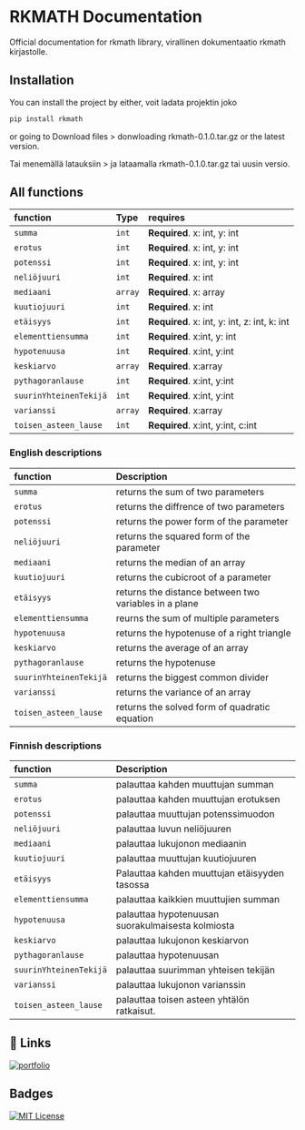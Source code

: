 # RKMATH Documentation


Official documentation for rkmath library, virallinen dokumentaatio rkmath kirjastolle.

## Installation

You can install the project by either, voit ladata projektin joko

```bash
pip install rkmath
```

or going to Download files > donwloading rkmath-0.1.0.tar.gz or the latest version. 

Tai menemällä latauksiin > ja lataamalla rkmath-0.1.0.tar.gz tai uusin versio.

## All functions

| function | Type     | requires                |
| :-------- | :------- | :------------------------- |
| `summa` | `int` | **Required**. x: int, y: int |
| `erotus` | `int` | **Required**. x: int, y: int |
| `potenssi` | `int` | **Required**. x: int, y: int |
| `neliöjuuri` | `int` | **Required**. x: int |
| `mediaani` | `array` | **Required**. x: array |
| `kuutiojuuri` | `int` | **Required**. x: int |
| `etäisyys` | `int` | **Required**. x: int, y: int, z: int, k: int |
| `elementtiensumma` | `int` | **Required**. x:int, y: int|
| `hypotenuusa` | `int` | **Required**. x:int, y:int |
| `keskiarvo` | `array` | **Required**. x:array |
| `pythagoranlause` | `int` | **Required**. x:int, y:int|
| `suurinYhteinenTekijä` | `int` | **Required**. x:int, y:int |
| `varianssi` | `array` | **Required**. x:array |
| `toisen_asteen_lause` | `int` | **Required**. x:int, y:int, c:int |



### English descriptions

| function | Description                       |
| :-------- | :-------------------------------- |
| `summa`      | returns the sum of two parameters |
| `erotus`  | returns the diffrence of two parameters |
| `potenssi` | returns the power form of the parameter |
| `neliöjuuri`| returns the squared form of the parameter |
| `mediaani`  | returns the median of an array |
| `kuutiojuuri` | returns the cubicroot of a parameter|
| `etäisyys`  | returns the distance between two variables in a plane|
| `elementtiensumma` | reurns the sum of multiple parameters|
| `hypotenuusa`| returns the hypotenuse of a right triangle  |
| `keskiarvo` | returns the average of an array |
| `pythagoranlause` | returns the hypotenuse|
| `suurinYhteinenTekijä` | returns the biggest common divider |
| `varianssi`  | returns the variance of an array |
| `toisen_asteen_lause`  | returns the solved form of quadratic equation |

### Finnish descriptions

| function | Description                       |
| :-------- | :-------------------------------- |
| `summa`      | palauttaa kahden muuttujan summan |
| `erotus`  | palauttaa kahden muuttujan erotuksen |
| `potenssi` | palauttaa muuttujan potenssimuodon |
| `neliöjuuri`| palauttaa luvun neliöjuuren |
| `mediaani`  | palauttaa lukujonon mediaanin |
| `kuutiojuuri` | palauttaa muuttujan kuutiojuuren|
| `etäisyys`  | Palauttaa kahden muuttujan etäisyyden tasossa|
| `elementtiensumma` | palauttaa kaikkien muuttujien summan|
| `hypotenuusa`| palauttaa hypotenuusan suorakulmaisesta kolmiosta  |
| `keskiarvo` | palauttaa lukujonon keskiarvon |
| `pythagoranlause` | palauttaa hypotenuusan|
| `suurinYhteinenTekijä` | palauttaa suurimman yhteisen tekijän |
| `varianssi`  | palauttaa lukujonon varianssin |
| `toisen_asteen_lause`  | palauttaa toisen asteen yhtälön ratkaisut. |





## 🔗 Links
[![portfolio](https://img.shields.io/badge/my_portfolio-000?style=for-the-badge&logo=ko-fi&logoColor=white)](https://swifterhtmler.github.io/Portfolio/)

## Badges



[![MIT License](https://img.shields.io/badge/License-MIT-green.svg)](https://github.com/Swifterhtmler/Latex-to-Ascii-converter-extension/tree/main?tab=MIT-1-ov-file#)

